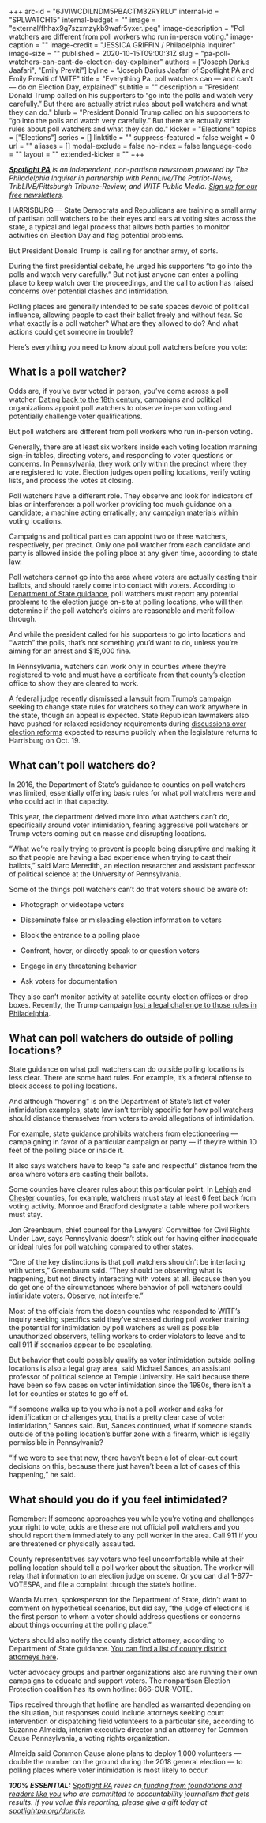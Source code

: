 +++
arc-id = "6JVIWCDILNDM5PBACTM32RYRLU"
internal-id = "SPLWATCH15"
internal-budget = ""
image = "external/fhhax9g7szxmzykb9wafr5yxer.jpeg"
image-description = "Poll watchers are different from poll workers who run in-person voting."
image-caption = ""
image-credit = "JESSICA GRIFFIN / Philadelphia Inquirer"
image-size = ""
published = 2020-10-15T09:00:31Z
slug = "pa-poll-watchers-can-cant-do-election-day-explainer"
authors = ["Joseph Darius Jaafari", "Emily Previti"]
byline = "Joseph Darius Jaafari of Spotlight PA and Emily Previti of WITF"
title = "Everything Pa. poll watchers can — and can’t — do on Election Day, explained"
subtitle = ""
description = "President Donald Trump called on his supporters to “go into the polls and watch very carefully.” But there are actually strict rules about poll watchers and what they can do."
blurb = "President Donald Trump called on his supporters to “go into the polls and watch very carefully.” But there are actually strict rules about poll watchers and what they can do."
kicker = "Elections"
topics = ["Elections"]
series = []
linktitle = ""
suppress-featured = false
weight = 0
url = ""
aliases = []
modal-exclude = false
no-index = false
language-code = ""
layout = ""
extended-kicker = ""
+++

<a href="https://www.spotlightpa.org/"><i><b>Spotlight PA</b></i></a><i> is an independent, non-partisan newsroom powered by The Philadelphia Inquirer in partnership with PennLive/The Patriot-News, TribLIVE/Pittsburgh Tribune-Review, and WITF Public Media. </i><a href="https://www.spotlightpa.org/newsletters"><i>Sign up for our free newsletters</i></a><i>.</i>

HARRISBURG — State Democrats and Republicans are training a small army of partisan poll watchers to be their eyes and ears at voting sites across the state, a typical and legal process that allows both parties to monitor activities on Election Day and flag potential problems.

But President Donald Trump is calling for another army, of sorts.

During the first presidential debate, he urged his supporters “to go into the polls and watch very carefully.” But not just anyone can enter a polling place to keep watch over the proceedings, and the call to action has raised concerns over potential clashes and intimidation.

Polling places are generally intended to be safe spaces devoid of political influence, allowing people to cast their ballot freely and without fear. So what exactly is a poll watcher? What are they allowed to do? And what actions could get someone in trouble?

Here’s everything you need to know about poll watchers before you vote:

<script src="https://www.spotlightpa.org/embed.js" async></script><div data-spl-embed-version="1" data-spl-src="https://www.spotlightpa.org/embeds/newsletter/"></div>

## What is a poll watcher?

Odds are, if you’ve ever voted in person, you’ve come across a poll watcher. <a href="https://www.reuters.com/article/us-usa-election-poll-watchers-facts-expl/challengers-observers-and-electioneering-the-history-and-rules-of-u-s-poll-watching-idUSKBN26S1IH">Dating back to the 18th century</a>, campaigns and political organizations appoint poll watchers to observe in-person voting and potentially challenge voter qualifications.

But poll watchers are different from poll workers who run in-person voting.

Generally, there are at least six workers inside each voting location manning sign-in tables, directing voters, and responding to voter questions or concerns. In Pennsylvania, they work only within the precinct where they are registered to vote. Election judges open polling locations, verify voting lists, and process the votes at closing.

Poll watchers have a different role. They observe and look for indicators of bias or interference: a poll worker providing too much guidance on a candidate; a machine acting erratically; any campaign materials within voting locations.

Campaigns and political parties can appoint two or three watchers, respectively, per precinct. Only one poll watcher from each candidate and party is allowed inside the polling place at any given time, according to state law.

Poll watchers cannot go into the area where voters are actually casting their ballots, and should rarely come into contact with voters. According to <a href="https://www.dos.pa.gov/VotingElections/OtherServicesEvents/Documents/Poll%20Watcher%20Guidance%20Final%2010-6-2020.pdf">Department of State guidance</a>, poll watchers must report any potential problems to the election judge on-site at polling locations, who will then determine if the poll watcher’s claims are reasonable and merit follow-through.

And while the president called for his supporters to go into locations and “watch” the polls, that’s not something you’d want to do, unless you’re aiming for an arrest and $15,000 fine.

In Pennsylvania, watchers can work only in counties where they’re registered to vote and must have a certificate from that county’s election office to show they are cleared to work.

A federal judge recently <a href="https://www.witf.org/2020/10/10/trumps-campaign-loses-election-lawsuit-in-pennsylvania/">dismissed a lawsuit from Trump’s campaign</a> seeking to change state rules for watchers so they can work anywhere in the state, though an appeal is expected. State Republican lawmakers also have pushed for relaxed residency requirements during <a href="https://www.witf.org/2020/10/07/counties-are-asking-for-a-change-to-help-them-tally-votes-faster-but-as-election-day-nears-pa-s-legislature-hasnt-acted-on-a-bill-to-make-that-happen/">discussions over election reforms</a> expected to resume publicly when the legislature returns to Harrisburg on Oct. 19.

## What can’t poll watchers do?

In 2016, the Department of State’s guidance to counties on poll watchers was limited, essentially offering basic rules for what poll watchers were and who could act in that capacity.

This year, the department delved more into what watchers can’t do, specifically around voter intimidation, fearing aggressive poll watchers or Trump voters coming out en masse and disrupting locations.

“What we’re really trying to prevent is people being disruptive and making it so that people are having a bad experience when trying to cast their ballots,” said Marc Meredith, an election researcher and assistant professor of political science at the University of Pennsylvania.

Some of the things poll watchers can’t do that voters should be aware of:

- Photograph or videotape voters

- Disseminate false or misleading election information to voters

- Block the entrance to a polling place

- Confront, hover, or directly speak to or question voters

- Engage in any threatening behavior

- Ask voters for documentation

They also can’t monitor activity at satellite county election offices or drop boxes. Recently, the Trump campaign <a href="https://www.pennlive.com/news/2020/10/trump-campaign-cant-have-poll-watchers-at-philly-satellite-election-offices-judge-says.html">lost a legal challenge to those rules in Philadelphia</a>.

## What can poll watchers do outside of polling locations?

State guidance on what poll watchers can do outside polling locations is less clear. There are some hard rules. For example, it’s a federal offense to block access to polling locations.

And although “hovering” is on the Department of State’s list of voter intimidation examples, state law isn’t terribly specific for how poll watchers should distance themselves from voters to avoid allegations of intimidation.

For example, state guidance prohibits watchers from electioneering — campaigning in favor of a particular campaign or party — if they’re within 10 feet of the polling place or inside it.

It also says watchers have to keep “a safe and respectful” distance from the area where voters are casting their ballots.

<script src="https://www.spotlightpa.org/embed.js" async></script><div data-spl-embed-version="1" data-spl-src="https://www.spotlightpa.org/embeds/donate/?teaser_text=Spotlight%20PA%20provides%20essential%2C%20public-service%20journalism%20thanks%20to%20readers%20like%20you.%20Help%20us%20continue%20that%20work."></div>

Some counties have clearer rules about this particular point. In <a href="https://www.dos.pa.gov/VotingElections/OtherServicesEvents/Documents/Poll%20Watcher%20Guidance%20Final%2010-6-2020.pdf">Lehigh</a> and <a href="https://drive.google.com/file/d/1AErgjf739aHZfkcMOX6NkvzztgKAYiDn/view?usp=sharing">Chester</a> counties, for example, watchers must stay at least 6 feet back from voting activity. Monroe and Bradford designate a table where poll workers must stay.

Jon Greenbaum, chief counsel for the Lawyers' Committee for Civil Rights Under Law, says Pennsylvania doesn’t stick out for having either inadequate or ideal rules for poll watching compared to other states.

“One of the key distinctions is that poll watchers shouldn’t be interfacing with voters,” Greenbaum said. “They should be observing what is happening, but not directly interacting with voters at all. Because then you do get one of the circumstances where behavior of poll watchers could intimidate voters. Observe, not interfere.”

Most of the officials from the dozen counties who responded to WITF’s inquiry seeking specifics said they’ve stressed during poll worker training the potential for intimidation by poll watchers as well as possible unauthorized observers, telling workers to order violators to leave and to call 911 if scenarios appear to be escalating.

But behavior that could possibly qualify as voter intimidation outside polling locations is also a legal gray area, said Michael Sances, an assistant professor of political science at Temple University. He said because there have been so few cases on voter intimidation since the 1980s, there isn’t a lot for counties or states to go off of.

“If someone walks up to you who is not a poll worker and asks for identification or challenges you, that is a pretty clear case of voter intimidation,” Sances said. But, Sances continued, what if someone stands outside of the polling location’s buffer zone with a firearm, which is legally permissible in Pennsylvania?

“If we were to see that now, there haven’t been a lot of clear-cut court decisions on this, because there just haven’t been a lot of cases of this happening,” he said.

## What should you do if you feel intimidated?

Remember: If someone approaches you while you’re voting and challenges your right to vote, odds are these are not official poll watchers and you should report them immediately to any poll worker in the area. Call 911 if you are threatened or physically assaulted.

County representatives say voters who feel uncomfortable while at their polling location should tell a poll worker about the situation. The worker will relay that information to an election judge on scene. Or you can dial 1-877-VOTESPA, and file a complaint through the state’s hotline.

Wanda Murren, spokesperson for the Department of State, didn’t want to comment on hypothetical scenarios, but did say, “the judge of elections is the first person to whom a voter should address questions or concerns about things occurring at the polling place.”

Voters should also notify the county district attorney, according to Department of State guidance. <a href="https://www.pdaa.org/da-directory/">You can find a list of county district attorneys here</a>.

Voter advocacy groups and partner organizations also are running their own campaigns to educate and support voters. The nonpartisan Election Protection coalition has its own hotline: 866-OUR-VOTE.

Tips received through that hotline are handled as warranted depending on the situation, but responses could include attorneys seeking court intervention or dispatching field volunteers to a particular site, according to Suzanne Almeida, interim executive director and an attorney for Common Cause Pennsylvania, a voting rights organization.

Almeida said Common Cause alone plans to deploy 1,000 volunteers — double the number on the ground during the 2018 general election — to polling places where voter intimidation is most likely to occur.

<i><b>100% ESSENTIAL:</b></i><i> </i><a href="https://www.spotlightpa.org/"><i>Spotlight PA</i></a><i> relies on</i><a href="https://www.spotlightpa.org/support"><i> funding from foundations and readers like you</i></a><i> who are committed to accountability journalism that gets results. If you value this reporting, please give a gift today at </i><a href="http://spotlightpa.org/donate"><i>spotlightpa.org/donate</i></a><i>.</i>

<script src="https://www.spotlightpa.org/embed.js" async></script><div data-spl-embed-version="1" data-spl-src="https://www.spotlightpa.org/embeds/tips/?tip_text=What%20stories%20do%20you%20want%20to%20read%20before%20Election%20Day%3F%20Let%20us%20know.%20"></div>
